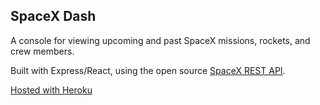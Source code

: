 

## SpaceX Dash

A console for viewing upcoming and past SpaceX missions, rockets, and crew members. 


Built with Express/React, using the open source [SpaceX REST API](https://github.com/r-spacex/SpaceX-API).


[Hosted with Heroku](https://agile-basin-70351.herokuapp.com/)

<!-- 

    --- README syntax ---

    # The largest heading
    ## The second largest heading
    ###### The smallest heading
    [TEXT TO SHOW](url) -- hyperlink
    ** TEXT TO SHOW ** -- bold text
    * TEXT TO SHOW * -- italic text
    *** TEXT TO SHOW *** -- bold and italic text
    > TEXT TO SHOW -- quotation
    - TEXT TO SHOW -- list item (bullet)
    1. TEXT TO SHOW -- list item (ordered)
    

  -->